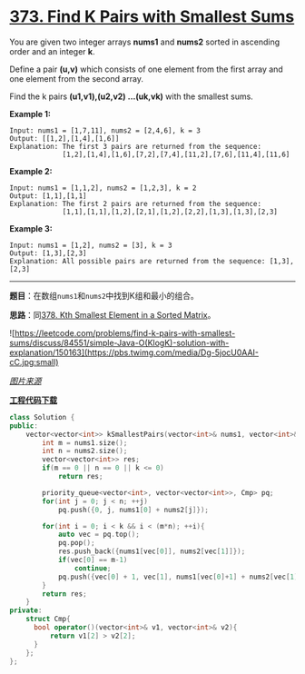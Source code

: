 # [373. Find K Pairs with Smallest Sums](https://leetcode.com/problems/find-k-pairs-with-smallest-sums/)

You are given two integer arrays **nums1** and **nums2** sorted in ascending order and an integer **k**.

Define a pair **(u,v)** which consists of one element from the first array and one element from the second array.

Find the k pairs **(u1,v1),(u2,v2) ...(uk,vk)** with the smallest sums.

**Example 1:**

```
Input: nums1 = [1,7,11], nums2 = [2,4,6], k = 3
Output: [[1,2],[1,4],[1,6]]
Explanation: The first 3 pairs are returned from the sequence:
             [1,2],[1,4],[1,6],[7,2],[7,4],[11,2],[7,6],[11,4],[11,6]
```

**Example 2:**

```
Input: nums1 = [1,1,2], nums2 = [1,2,3], k = 2
Output: [1,1],[1,1]
Explanation: The first 2 pairs are returned from the sequence:
             [1,1],[1,1],[1,2],[2,1],[1,2],[2,2],[1,3],[1,3],[2,3]
```

**Example 3:**

```
Input: nums1 = [1,2], nums2 = [3], k = 3
Output: [1,3],[2,3]
Explanation: All possible pairs are returned from the sequence: [1,3],[2,3]
```

-----

**题目**：在数组`nums1`和`nums2`中找到K组和最小的组合。

**思路**：同[378. Kth Smallest Element in a Sorted Matrix](https://leetcode.com/problems/kth-smallest-element-in-a-sorted-matrix/)。

![https://leetcode.com/problems/find-k-pairs-with-smallest-sums/discuss/84551/simple-Java-O(KlogK)-solution-with-explanation/150163](https://pbs.twimg.com/media/Dg-5jocU0AAI-cC.jpg:small)

*[图片来源](https://leetcode.com/problems/find-k-pairs-with-smallest-sums/discuss/84551/simple-Java-O(KlogK)-solution-with-explanation/150163)*

[**工程代码下载**](https://github.com/shenkh/leetcode)

```cpp
class Solution {
public:
    vector<vector<int>> kSmallestPairs(vector<int>& nums1, vector<int>& nums2, int k) {
        int m = nums1.size();
        int n = nums2.size();
        vector<vector<int>> res;
        if(m == 0 || n == 0 || k <= 0)
            return res;

        priority_queue<vector<int>, vector<vector<int>>, Cmp> pq;
        for(int j = 0; j < n; ++j)
            pq.push({0, j, nums1[0] + nums2[j]});

        for(int i = 0; i < k && i < (m*n); ++i){
            auto vec = pq.top();
            pq.pop();
            res.push_back({nums1[vec[0]], nums2[vec[1]]});
            if(vec[0] == m-1)
                continue;
            pq.push({vec[0] + 1, vec[1], nums1[vec[0]+1] + nums2[vec[1]]});
        }
        return res;
    }
private:
    struct Cmp{
      bool operator()(vector<int>& v1, vector<int>& v2){
          return v1[2] > v2[2];
      }
    };
};
```
